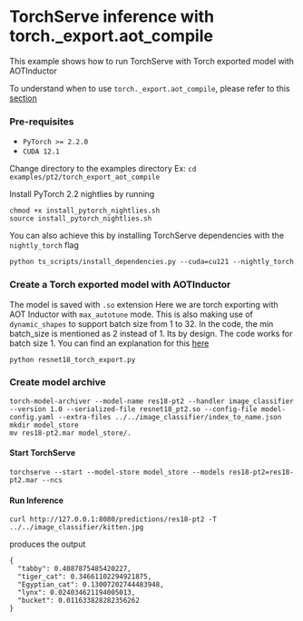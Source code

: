 # TorchServe inference with torch._export.aot_compile

This example shows how to run TorchServe with Torch exported model with AOTInductor

To understand when to use `torch._export.aot_compile`, please refer to this [section](../README.md/#torchexportaotcompile)


### Pre-requisites

- `PyTorch >= 2.2.0`
- `CUDA 12.1`

Change directory to the examples directory
Ex:  `cd  examples/pt2/torch_export_aot_compile`

Install PyTorch 2.2 nightlies by running
```
chmod +x install_pytorch_nightlies.sh
source install_pytorch_nightlies.sh
```

You can also achieve this by installing TorchServe dependencies with the `nightly_torch` flag
```
python ts_scripts/install_dependencies.py --cuda=cu121 --nightly_torch
```


### Create a Torch exported model with AOTInductor

The model is saved with `.so` extension
Here we are torch exporting with AOT Inductor with `max_autotune` mode.
This is also making use of `dynamic_shapes` to support batch size from 1 to 32.
In the code, the min batch_size is mentioned as 2 instead of 1. Its by design. The code works for batch size 1. You can find an explanation for this [here](https://pytorch.org/docs/main/export.html#expressing-dynamism)

```
python resnet18_torch_export.py
```

### Create model archive

```
torch-model-archiver --model-name res18-pt2 --handler image_classifier --version 1.0 --serialized-file resnet18_pt2.so --config-file model-config.yaml --extra-files ../../image_classifier/index_to_name.json
mkdir model_store
mv res18-pt2.mar model_store/.
```

#### Start TorchServe
```
torchserve --start --model-store model_store --models res18-pt2=res18-pt2.mar --ncs
```

#### Run Inference

```
curl http://127.0.0.1:8080/predictions/res18-pt2 -T ../../image_classifier/kitten.jpg
```

produces the output

```
{
  "tabby": 0.4087875485420227,
  "tiger_cat": 0.34661102294921875,
  "Egyptian_cat": 0.13007202744483948,
  "lynx": 0.024034621194005013,
  "bucket": 0.011633828282356262
}
```
